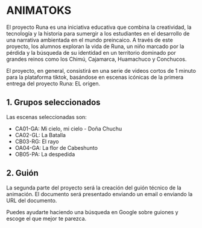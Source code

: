 # ANIMATOKS

El proyecto Runa es una iniciativa educativa que combina la creatividad, la tecnología y la historia para sumergir a los estudiantes en el desarrollo de una narrativa ambientada en el mundo preincaico. A través de este proyecto, los alumnos exploran la vida de Runa, un niño marcado por la pérdida y la búsqueda de su identidad en un territorio dominado por grandes reinos como los Chimú, Cajamarca, Huamachuco y Conchucos.

El proyecto, en general, consistirá en una serie de videos cortos de 1 minuto para la plataforma tiktok, basándose en escenas icónicas de la primera entrega del proyecto Runa: EL origen.

## 1. Grupos seleccionados

Las escenas seleccionadas son:

- CA01-GA: Mi cielo, mi cielo - Doña Chuchu
- CA02-GL: La Batalla
- CB03-RG: El rayo
- OA04-GA: La flor de Cabeshunto
- OB05-PA: La despedida

## 2. Guión

La segunda parte del proyecto será la creación del guión técnico de la animación. El documento será presentado enviando un email o enviando la URL del documento.

Puedes ayudarte haciendo una búsqueda en Google sobre guiones y escoge el que mejor te parezca.



